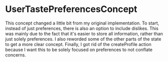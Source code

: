# UserTastePreferencesConcept

This concept changed a little bit from my original implementation. To start, instead of just preferences, there is also an option to include dislikes. This was mainly due to the fact that it's easier to store all information, rather than just solely preferences. I also reworded some of the other parts of the state to get a more clear concept. Finally, I got rid of the createProfile action because I want this to be solely focused on preferences to not conflate concerns. 